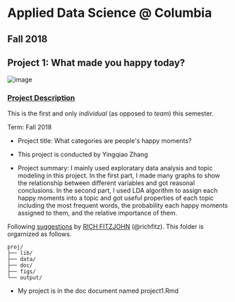 # Applied Data Science @ Columbia
## Fall 2018
## Project 1: What made you happy today?

![image](figs/title.jpeg)

### [Project Description](doc/)
This is the first and only *individual* (as opposed to *team*) this semester. 

Term: Fall 2018

+ Project title: What categories are people's happy moments?
+ This project is conducted by Yingqiao Zhang

+ Project summary: I mainly used exploratary data analysis and topic modeling in this project. In the first part, I made many graphs to show the relationship between different variables and got reasonal conclusions. In the second part, I used LDA algorithm to assign each happy moments into a topic and got useful properties of each topic including the most frequent words, the probability each happy moments assigned to them, and the relative importance of them. 

Following [suggestions](http://nicercode.github.io/blog/2013-04-05-projects/) by [RICH FITZJOHN](http://nicercode.github.io/about/#Team) (@richfitz). This folder is orgarnized as follows.

```
proj/
├── lib/
├── data/
├── doc/
├── figs/
└── output/
```
+ My project is in the doc document named project1.Rmd
